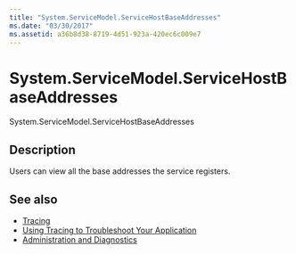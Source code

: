 ```yaml
---
title: "System.ServiceModel.ServiceHostBaseAddresses"
ms.date: "03/30/2017"
ms.assetid: a36b8d38-8719-4d51-923a-420ec6c009e7
---
```

# System.ServiceModel.ServiceHostBaseAddresses
System.ServiceModel.ServiceHostBaseAddresses  
  
## Description  
 Users can view all the base addresses the service registers.  
  
## See also

- [Tracing](index.md)
- [Using Tracing to Troubleshoot Your Application](using-tracing-to-troubleshoot-your-application.md)
- [Administration and Diagnostics](../index.md)
